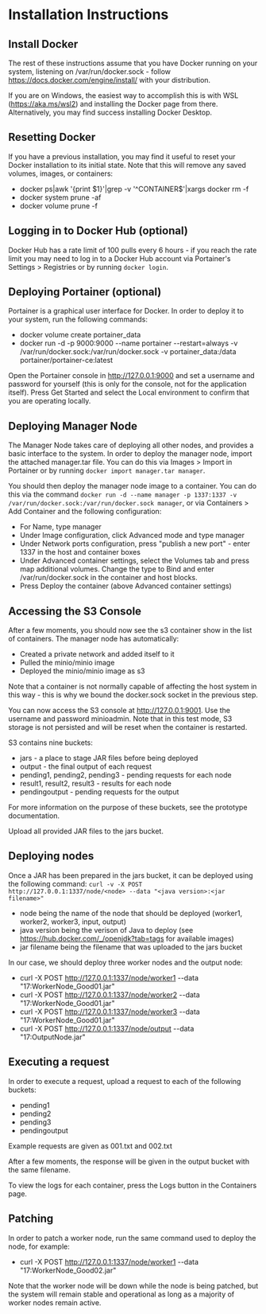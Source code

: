 
# Installation Instructions
## Install Docker
The rest of these instructions assume that you have Docker running on your system, listening on /var/run/docker.sock - follow https://docs.docker.com/engine/install/ with your distribution.

If you are on Windows, the easiest way to accomplish this is with WSL (https://aka.ms/wsl2) and installing the Docker page from there.  Alternatively, you may find success installing Docker Desktop.

## Resetting Docker
If you have a previous installation, you may find it useful to reset your Docker installation to its initial state.  Note that this will remove any saved volumes, images, or containers:
* docker ps|awk '{print $1}'|grep -v '^CONTAINER$'|xargs docker rm -f
* docker system prune -af
* docker volume prune -f

## Logging in to Docker Hub (optional)
Docker Hub has a rate limit of 100 pulls every 6 hours - if you reach the rate limit you may need to log in to a Docker Hub account via Portainer's Settings > Registries or by running `docker login`.

## Deploying Portainer (optional)
Portainer is a graphical user interface for Docker.  In order to deploy it to your system, run the following commands:
* docker volume create portainer_data
* docker run -d -p 9000:9000 --name portainer --restart=always -v /var/run/docker.sock:/var/run/docker.sock -v portainer_data:/data portainer/portainer-ce:latest

Open the Portainer console in http://127.0.0.1:9000 and set a username and password for yourself (this is only for the console, not for the application itself).  Press Get Started and select the Local environment to confirm that you are operating locally.

## Deploying Manager Node
The Manager Node takes care of deploying all other nodes, and provides a basic interface to the system.  In order to deploy the manager node, import the attached manager.tar file.  You can do this via Images > Import in Portainer or by running `docker import manager.tar manager`.

You should then deploy the manager node image to a container.  You can do this via the command `docker run -d --name manager -p 1337:1337 -v /var/run/docker.sock:/var/run/docker.sock manager`, or via Containers > Add Container and the following configuration:

* For Name, type manager
* Under Image configuration, click Advanced mode and type manager
* Under Network ports configuration, press "publish a new port" - enter 1337 in the host and container boxes
* Under Advanced container settings, select the Volumes tab and press map additional volumes.  Change the type to Bind and enter /var/run/docker.sock in the container and host blocks.
* Press Deploy the container (above Advanced container settings)

## Accessing the S3 Console
After a few moments, you should now see the s3 container show in the list of containers.  The manager node has automatically:
* Created a private network and added itself to it
* Pulled the minio/minio image
* Deployed the minio/minio image as s3

Note that a container is not normally capable of affecting the host system in this way - this is why we bound the docker.sock socket in the previous step.

You can now access the S3 console at http://127.0.0.1:9001.  Use the username and password minioadmin.  Note that in this test mode, S3 storage is not persisted and will be reset when the container is restarted.

S3 contains nine buckets:
* jars - a place to stage JAR files before being deployed
* output - the final output of each request
* pending1, pending2, pending3 - pending requests for each node
* result1, result2, result3 - results for each node
* pendingoutput - pending requests for the output

For more information on the purpose of these buckets, see the prototype documentation.

Upload all provided JAR files to the jars bucket.

## Deploying nodes
Once a JAR has been prepared in the jars bucket, it can be deployed using the following command:
`curl -v -X POST http://127.0.0.1:1337/node/<node> --data "<java version>:<jar filename>"`
* node being the name of the node that should be deployed (worker1, worker2, worker3, input, output)
* java version being the verison of Java to deploy (see https://hub.docker.com/_/openjdk?tab=tags for available images)
* jar filename being the filename that was uploaded to the jars bucket

In our case, we should deploy three worker nodes and the output node:
* curl -X POST http://127.0.0.1:1337/node/worker1 --data "17:WorkerNode_Good01.jar"
* curl -X POST http://127.0.0.1:1337/node/worker2 --data "17:WorkerNode_Good01.jar"
* curl -X POST http://127.0.0.1:1337/node/worker3 --data "17:WorkerNode_Good01.jar"
* curl -X POST http://127.0.0.1:1337/node/output --data "17:OutputNode.jar"

## Executing a request
In order to execute a request, upload a request to each of the following buckets:
* pending1
* pending2
* pending3
* pendingoutput

Example requests are given as 001.txt and 002.txt

After a few moments, the response will be given in the output bucket with the same filename.

To view the logs for each container, press the Logs button in the Containers page.

## Patching
In order to patch a worker node, run the same command used to deploy the node, for example:
* curl -X POST http://127.0.0.1:1337/node/worker1 --data "17:WorkerNode_Good02.jar"

Note that the worker node will be down while the node is being patched, but the system will remain stable and operational as long as a majority of worker nodes remain active.
